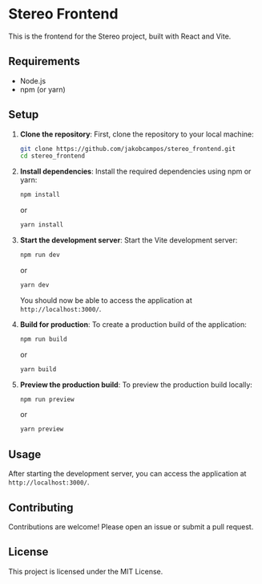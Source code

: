 # Stereo Frontend

This is the frontend for the Stereo project, built with React and Vite.

## Requirements

- Node.js
- npm (or yarn)

## Setup

1. **Clone the repository**: First, clone the repository to your local machine:

    ```sh
    git clone https://github.com/jakobcampos/stereo_frontend.git
    cd stereo_frontend
    ```

2. **Install dependencies**: Install the required dependencies using npm or yarn:

    ```sh
    npm install
    ```

    or

    ```sh
    yarn install
    ```

3. **Start the development server**: Start the Vite development server:

    ```sh
    npm run dev
    ```

    or

    ```sh
    yarn dev
    ```

    You should now be able to access the application at `http://localhost:3000/`.

4. **Build for production**: To create a production build of the application:

    ```sh
    npm run build
    ```

    or

    ```sh
    yarn build
    ```

5. **Preview the production build**: To preview the production build locally:

    ```sh
    npm run preview
    ```

    or

    ```sh
    yarn preview
    ```

## Usage

After starting the development server, you can access the application at `http://localhost:3000/`.

## Contributing

Contributions are welcome! Please open an issue or submit a pull request.

## License

This project is licensed under the MIT License.
